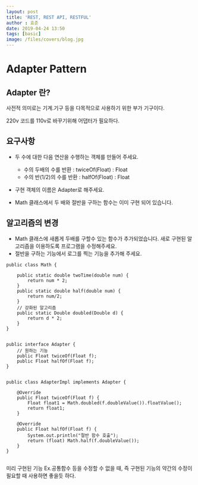 ```yaml
---
layout: post
title: 'REST, REST API, RESTFUL'
author : 효준
date: 2019-04-24 13:50
tags: [basic]
image: /files/covers/blog.jpg
---
```


# Adapter Pattern

## Adapter 란?
사전적 의미로는 기계.기구 등을 다목적으로 사용하기 위한 부가 기구이다.

220v 코드를 110v로 바꾸기위해 어댑터가 필요하다.

## 요구사항

+ 두 수에 대한 다음 연산을 수행하는 객체를 만들어 주세요.
    + 수의 두배의 수를 반환 : twiceOf(Float) : Float
    + 수의 반(1/2)의 수를 반환 : halfOf(Float) : Float

+ 구현 객체의 이름은 Adapter로 해주세요.
+ Math 클래스에서 두 배와 절반을 구하는 함수는 이미 구현 되어 있습니다.


## 알고리즘의 변경

+ Math 클래스에 새롭게 두배를 구할수 있는 함수가 추가되었습니다.
새로 구현된 알고리즘을 이용하도록 프로그램을 수정해주세요.
+ 절반을 구하는 기능에서 로그를 찍는 기능을 추가해 주세요.

```
public class Math {

    public static double twoTime(double num) {
        return num * 2;
    }
    public static double half(double num) {
        return num/2;
    }
    // 강화된 알고리즘
    public static Double doubled(Double d) {
        return d * 2;
    }
}


public interface Adapter {
    // 원하는 기능
    public Float twiceOf(Float f);
    public Float halfOf(Float f);
}


public class AdapterImpl implements Adapter {

    @Override
    public Float twiceOf(Float f) {
        Float float1 = Math.doubled(f.doubleValue()).floatValue();
        return float1;
    }

    @Override
    public Float halfOf(Float f) {
        System.out.println("절반 함수 호출");
        return (float) Math.half(f.doubleValue());
    }
}


```


미리 구현된 기능 Ex.공통함수 등을 수정할 수 없을 때, 즉 구현된 기능의 약간의 수정이 필요할 때 사용하면 좋을듯 하다.
